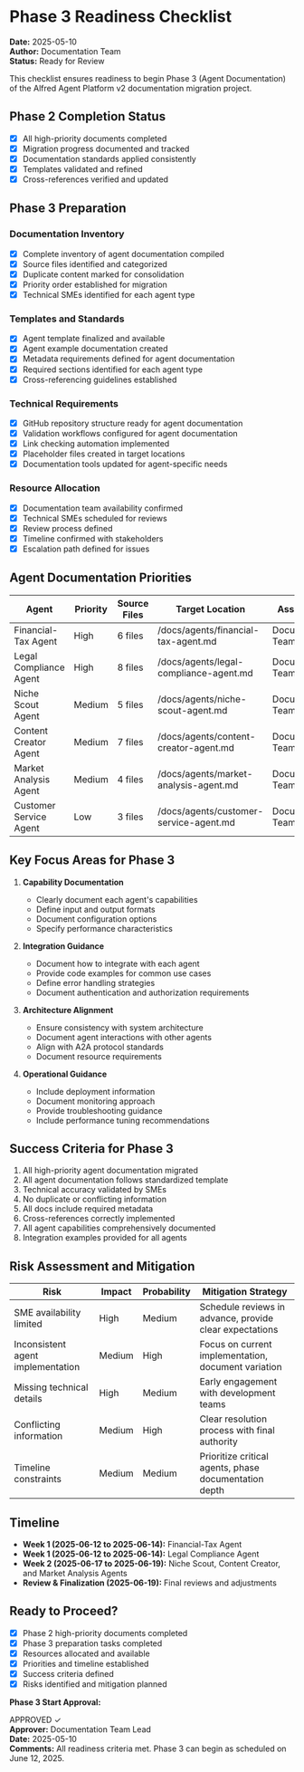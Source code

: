 # Phase 3 Readiness Checklist

**Date:** 2025-05-10  
**Author:** Documentation Team  
**Status:** Ready for Review

This checklist ensures readiness to begin Phase 3 (Agent Documentation) of the Alfred Agent Platform v2 documentation migration project.

## Phase 2 Completion Status

- [x] All high-priority documents completed
- [x] Migration progress documented and tracked
- [x] Documentation standards applied consistently
- [x] Templates validated and refined
- [x] Cross-references verified and updated

## Phase 3 Preparation

### Documentation Inventory

- [x] Complete inventory of agent documentation compiled
- [x] Source files identified and categorized
- [x] Duplicate content marked for consolidation
- [x] Priority order established for migration
- [x] Technical SMEs identified for each agent type

### Templates and Standards

- [x] Agent template finalized and available
- [x] Agent example documentation created
- [x] Metadata requirements defined for agent documentation
- [x] Required sections identified for each agent type
- [x] Cross-referencing guidelines established

### Technical Requirements

- [x] GitHub repository structure ready for agent documentation
- [x] Validation workflows configured for agent documentation
- [x] Link checking automation implemented
- [x] Placeholder files created in target locations
- [x] Documentation tools updated for agent-specific needs

### Resource Allocation

- [x] Documentation team availability confirmed
- [x] Technical SMEs scheduled for reviews
- [x] Review process defined
- [x] Timeline confirmed with stakeholders
- [x] Escalation path defined for issues

## Agent Documentation Priorities

| Agent | Priority | Source Files | Target Location | Assigned To | Technical SME |
|-------|----------|--------------|----------------|-------------|---------------|
| Financial-Tax Agent | High | 6 files | /docs/agents/financial-tax-agent.md | Documentation Team | Finance Team |
| Legal Compliance Agent | High | 8 files | /docs/agents/legal-compliance-agent.md | Documentation Team | Legal Team |
| Niche Scout Agent | Medium | 5 files | /docs/agents/niche-scout-agent.md | Documentation Team | Research Team |
| Content Creator Agent | Medium | 7 files | /docs/agents/content-creator-agent.md | Documentation Team | Content Team |
| Market Analysis Agent | Medium | 4 files | /docs/agents/market-analysis-agent.md | Documentation Team | Research Team |
| Customer Service Agent | Low | 3 files | /docs/agents/customer-service-agent.md | Documentation Team | Support Team |

## Key Focus Areas for Phase 3

1. **Capability Documentation**
   - Clearly document each agent's capabilities
   - Define input and output formats
   - Document configuration options
   - Specify performance characteristics

2. **Integration Guidance**
   - Document how to integrate with each agent
   - Provide code examples for common use cases
   - Define error handling strategies
   - Document authentication and authorization requirements

3. **Architecture Alignment**
   - Ensure consistency with system architecture
   - Document agent interactions with other agents
   - Align with A2A protocol standards
   - Document resource requirements

4. **Operational Guidance**
   - Include deployment information
   - Document monitoring approach
   - Provide troubleshooting guidance
   - Include performance tuning recommendations

## Success Criteria for Phase 3

1. All high-priority agent documentation migrated
2. All agent documentation follows standardized template
3. Technical accuracy validated by SMEs
4. No duplicate or conflicting information
5. All docs include required metadata
6. Cross-references correctly implemented
7. All agent capabilities comprehensively documented
8. Integration examples provided for all agents

## Risk Assessment and Mitigation

| Risk | Impact | Probability | Mitigation Strategy |
|------|--------|-------------|---------------------|
| SME availability limited | High | Medium | Schedule reviews in advance, provide clear expectations |
| Inconsistent agent implementation | Medium | High | Focus on current implementation, document variation |
| Missing technical details | High | Medium | Early engagement with development teams |
| Conflicting information | Medium | High | Clear resolution process with final authority |
| Timeline constraints | Medium | Medium | Prioritize critical agents, phase documentation depth |

## Timeline

- **Week 1 (2025-06-12 to 2025-06-14):** Financial-Tax Agent
- **Week 1 (2025-06-12 to 2025-06-14):** Legal Compliance Agent
- **Week 2 (2025-06-17 to 2025-06-19):** Niche Scout, Content Creator, and Market Analysis Agents
- **Review & Finalization (2025-06-19):** Final reviews and adjustments

## Ready to Proceed?

- [x] Phase 2 high-priority documents completed
- [x] Phase 3 preparation tasks completed
- [x] Resources allocated and available
- [x] Priorities and timeline established
- [x] Success criteria defined
- [x] Risks identified and mitigation planned

**Phase 3 Start Approval:**

APPROVED ✓  
**Approver:** Documentation Team Lead  
**Date:** 2025-05-10  
**Comments:** All readiness criteria met. Phase 3 can begin as scheduled on June 12, 2025.